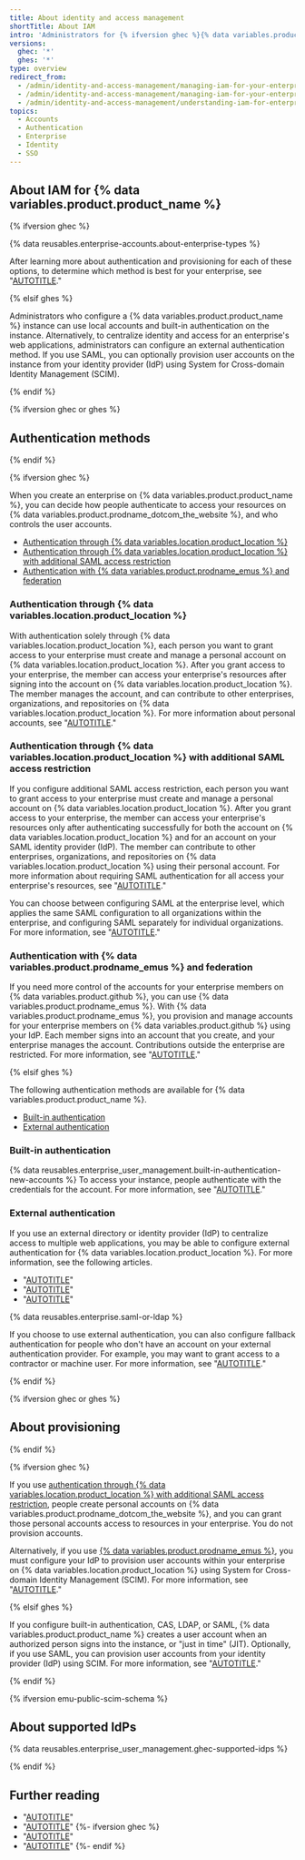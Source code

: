 ```yaml
---
title: About identity and access management
shortTitle: About IAM
intro: 'Administrators for {% ifversion ghec %}{% data variables.product.product_name %}{% elsif ghes %}a {% data variables.product.product_name %} instance{% endif %} must decide how users will access {% ifversion ghec %}the enterprise''s resources{% ifversion ghec %} on {% data variables.product.prodname_dotcom_the_website %}{% endif %}{% elsif ghes %} the instance{% endif %}.'
versions:
  ghec: '*'
  ghes: '*'
type: overview
redirect_from:
  - /admin/identity-and-access-management/managing-iam-for-your-enterprise/about-authentication-for-your-enterprise
  - /admin/identity-and-access-management/managing-iam-for-your-enterprise/about-identity-and-access-management
  - /admin/identity-and-access-management/understanding-iam-for-enterprises/about-identity-and-access-management
topics:
  - Accounts
  - Authentication
  - Enterprise
  - Identity
  - SSO
---
```


## About IAM for {% data variables.product.product_name %}

{% ifversion ghec %}

{% data reusables.enterprise-accounts.about-enterprise-types %}

After learning more about authentication and provisioning for each of these options, to determine which method is best for your enterprise, see "[AUTOTITLE](/admin/identity-and-access-management/managing-iam-for-your-enterprise/identifying-the-best-authentication-method-for-your-enterprise)."

{% elsif ghes %}

Administrators who configure a {% data variables.product.product_name %} instance can use local accounts and built-in authentication on the instance. Alternatively, to centralize identity and access for an enterprise's web applications, administrators can configure an external authentication method. If you use SAML, you can optionally provision user accounts on the instance from your identity provider (IdP) using System for Cross-domain Identity Management (SCIM).

{% endif %}

{% ifversion ghec or ghes %}

## Authentication methods

{% endif %}

{% ifversion ghec %}

When you create an enterprise on {% data variables.product.product_name %}, you can decide how people authenticate to access your resources on {% data variables.product.prodname_dotcom_the_website %}, and who controls the user accounts.

* [Authentication through {% data variables.location.product_location %}](#authentication-through-githubcom)
* [Authentication through {% data variables.location.product_location %} with additional SAML access restriction](#authentication-through-githubcom-with-additional-saml-access-restriction)
* [Authentication with {% data variables.product.prodname_emus %} and federation](#authentication-with-enterprise-managed-users-and-federation)

### Authentication through {% data variables.location.product_location %}

With authentication solely through {% data variables.location.product_location %}, each person you want to grant access to your enterprise must create and manage a personal account on {% data variables.location.product_location %}. After you grant access to your enterprise, the member can access your enterprise's resources after signing into the account on {% data variables.location.product_location %}. The member manages the account, and can contribute to other enterprises, organizations, and repositories on {% data variables.location.product_location %}. For more information about personal accounts, see "[AUTOTITLE](/get-started/signing-up-for-github/signing-up-for-a-new-github-account)."

### Authentication through {% data variables.location.product_location %} with additional SAML access restriction

If you configure additional SAML access restriction, each person you want to grant access to your enterprise must create and manage a personal account on {% data variables.location.product_location %}. After you grant access to your enterprise, the member can access your enterprise's resources only after authenticating successfully for both the account on {% data variables.location.product_location %} and for an account on your SAML identity provider (IdP). The member can contribute to other enterprises, organizations, and repositories on {% data variables.location.product_location %} using their personal account. For more information about requiring SAML authentication for all access your enterprise's resources, see "[AUTOTITLE](/admin/identity-and-access-management/using-saml-for-enterprise-iam/about-saml-for-enterprise-iam)."

You can choose between configuring SAML at the enterprise level, which applies the same SAML configuration to all organizations within the enterprise, and configuring SAML separately for individual organizations. For more information, see "[AUTOTITLE](/admin/identity-and-access-management/using-saml-for-enterprise-iam/deciding-whether-to-configure-saml-for-your-enterprise-or-your-organizations)."

### Authentication with {% data variables.product.prodname_emus %} and federation

If you need more control of the accounts for your enterprise members on {% data variables.product.github %}, you can use {% data variables.product.prodname_emus %}. With {% data variables.product.prodname_emus %}, you provision and manage accounts for your enterprise members on {% data variables.product.github %} using your IdP. Each member signs into an account that you create, and your enterprise manages the account. Contributions outside the enterprise are restricted. For more information, see "[AUTOTITLE](/admin/identity-and-access-management/using-enterprise-managed-users-for-iam/about-enterprise-managed-users)."

{% elsif ghes %}

The following authentication methods are available for {% data variables.product.product_name %}.

* [Built-in authentication](#built-in-authentication)
* [External authentication](#external-authentication)

### Built-in authentication

{% data reusables.enterprise_user_management.built-in-authentication-new-accounts %} To access your instance, people authenticate with the credentials for the account. For more information, see "[AUTOTITLE](/admin/identity-and-access-management/using-built-in-authentication/configuring-built-in-authentication)."

### External authentication

If you use an external directory or identity provider (IdP) to centralize access to multiple web applications, you may be able to configure external authentication for {% data variables.location.product_location %}. For more information, see the following articles.

* "[AUTOTITLE](/admin/identity-and-access-management/using-cas-for-enterprise-iam)"
* "[AUTOTITLE](/admin/identity-and-access-management/using-ldap-for-enterprise-iam)"
* "[AUTOTITLE](/admin/identity-and-access-management/using-saml-for-enterprise-iam)"

{% data reusables.enterprise.saml-or-ldap %}

If you choose to use external authentication, you can also configure fallback authentication for people who don't have an account on your external authentication provider. For example, you may want to grant access to a contractor or machine user. For more information, see "[AUTOTITLE](/admin/identity-and-access-management/managing-iam-for-your-enterprise/allowing-built-in-authentication-for-users-outside-your-provider)."

{% endif %}

{% ifversion ghec or ghes %}

## About provisioning

{% endif %}

{% ifversion ghec %}

If you use [authentication through {% data variables.location.product_location %} with additional SAML access restriction](#authentication-through-githubcom-with-additional-saml-access-restriction), people create personal accounts on {% data variables.product.prodname_dotcom_the_website %}, and you can grant those personal accounts access to resources in your enterprise. You do not provision accounts.

Alternatively, if you use [{% data variables.product.prodname_emus %}](#authentication-with-enterprise-managed-users-and-federation), you must configure your IdP to provision user accounts within your enterprise on {% data variables.location.product_location %} using System for Cross-domain Identity Management (SCIM). For more information, see "[AUTOTITLE](/admin/identity-and-access-management/provisioning-user-accounts-for-enterprise-managed-users)."

{% elsif ghes %}

If you configure built-in authentication, CAS, LDAP, or SAML, {% data variables.product.product_name %} creates a user account when an authorized person signs into the instance, or "just in time" (JIT). Optionally, if you use SAML, you can provision user accounts from your identity provider (IdP) using SCIM. For more information, see "[AUTOTITLE](/admin/identity-and-access-management/using-saml-for-enterprise-iam/configuring-user-provisioning-with-scim-for-your-enterprise)."

{% endif %}

{% ifversion emu-public-scim-schema %}

## About supported IdPs

{% data reusables.enterprise_user_management.ghec-supported-idps %}

{% endif %}

## Further reading

* "[AUTOTITLE](/get-started/learning-about-github/types-of-github-accounts)"
* "[AUTOTITLE](/admin/overview/about-enterprise-accounts)"
{%- ifversion ghec %}
* "[AUTOTITLE](/organizations/managing-membership-in-your-organization/can-i-create-accounts-for-people-in-my-organization)"
* "[AUTOTITLE](/admin/identity-and-access-management/using-saml-for-enterprise-iam/switching-your-saml-configuration-from-an-organization-to-an-enterprise-account)"
{%- endif %}
